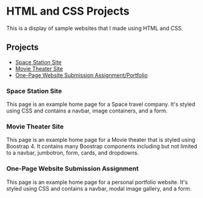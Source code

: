 # HTML and CSS Projects

This is a display of sample websites that I made using HTML and CSS.

## Projects

- [Space Station Site](https://aganauskaite.github.io/Academy_cinemas_bootstrap/academy_cinemas.html)
- [Movie Theater Site](https://aganauskaite.github.io/OnePageWebsite/Galaxy.html)
- [One-Page Website Submission Assignment/Portfolio](https://aganauskaite.github.io/)


### Space Station Site

This page is an example home page for a Space travel company. It's styled using CSS and contains a navbar, image containers, and a form.

### Movie Theater Site

This page is an example home page for a Movie theater that is styled using Boostrap 4. It contains many Boostrap components including but not limited to a navbar, jumbotron, form, cards, and dropdowns.

### One-Page Website Submission Assignment

This page is an example home page for a personal portfolio website. It's styled using CSS and contains a navbar, modal image gallery, and a form.
